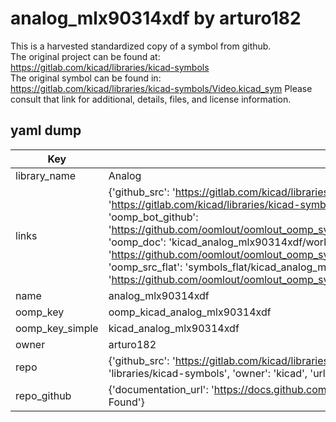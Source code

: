 # analog_mlx90314xdf by arturo182  
This is a harvested standardized copy of a symbol from github.  
The original project can be found at:  
https://gitlab.com/kicad/libraries/kicad-symbols  
The original symbol can be found in:
https://gitlab.com/kicad/libraries/kicad-symbols/Video.kicad_sym
Please consult that link for additional, details, files, and license information.  
## yaml dump  
| Key | Value |  
| --- | --- |  
| library_name | Analog |  
| links | {'github_src': 'https://gitlab.com/kicad/libraries/kicad-symbols/Video.kicad_sym', 'github_src_repo': 'https://gitlab.com/kicad/libraries/kicad-symbols', 'oomp_bot': 'kicad_analog_mlx90314xdf/working', 'oomp_bot_github': 'https://github.com/oomlout/oomlout_oomp_symbol_bot/tree/main/kicad_analog_mlx90314xdf/working', 'oomp_doc': 'kicad_analog_mlx90314xdf/working', 'oomp_doc_github': 'https://github.com/oomlout/oomlout_oomp_symbol_doc/tree/main/kicad_analog_mlx90314xdf/working', 'oomp_src_flat': 'symbols_flat/kicad_analog_mlx90314xdf/working', 'oomp_src_flat_github': 'https://github.com/oomlout/oomlout_oomp_symbol_src/tree/main/kicad_analog_mlx90314xdf/working'} |  
| name | analog_mlx90314xdf |  
| oomp_key | oomp_kicad_analog_mlx90314xdf |  
| oomp_key_simple | kicad_analog_mlx90314xdf |  
| owner | arturo182 |  
| repo | {'github_src': 'https://gitlab.com/kicad/libraries/kicad-symbols/Video.kicad_sym', 'name': 'libraries/kicad-symbols', 'owner': 'kicad', 'url': 'https://gitlab.com/kicad/libraries/kicad-symbols'} |  
| repo_github | {'documentation_url': 'https://docs.github.com/rest/repos/repos#get-a-repository', 'message': 'Not Found'} |  


